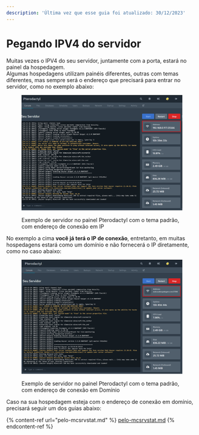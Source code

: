 ```yaml
---
description: 'Última vez que esse guia foi atualizado: 30/12/2023'
---
```


# Pegando IPV4 do servidor

Muitas vezes o IPV4 do seu servidor, juntamente com a porta, estará no painel da hospedagem.\
Algumas hospedagens utilizam painéis diferentes, outras com temas diferentes, mas sempre será o endereço que precisará para entrar no servidor, como no exemplo abaixo:

<figure><img src="../../../.gitbook/assets/image (4) (1) (1) (1) (1).png" alt=""><figcaption><p>Exemplo de servidor no painel Pterodactyl com o tema padrão, com endereço de conexão em IP</p></figcaption></figure>

No exemplo a cima **você já terá o IP de conexão**, entretanto, em muitas hospedagens estará como um domínio e não fornecerá o IP diretamente, como no caso abaixo:

<figure><img src="../../../.gitbook/assets/image (1) (1) (1) (1) (1) (1).png" alt=""><figcaption><p>Exemplo de servidor no painel Pterodactyl com o tema padrão, com endereço de conexão em Domínio</p></figcaption></figure>

Caso na sua hospedagem esteja com o endereço de conexão em domínio, precisará seguir um dos guias abaixo:

{% content-ref url="pelo-mcsrvstat.md" %}
[pelo-mcsrvstat.md](pelo-mcsrvstat.md)
{% endcontent-ref %}
